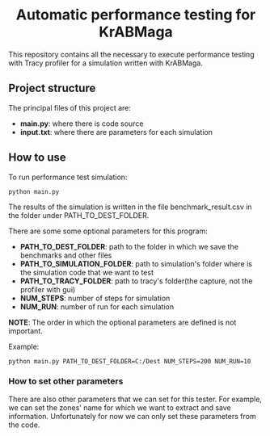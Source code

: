 <center> <h1>Automatic performance testing for KrABMaga</h1> </center>

This repository contains all the necessary to execute performance testing with Tracy profiler for a simulation written with KrABMaga.

<h2>Project structure</h2>

The principal files of this project are:
- **main.py**: where there is code source
- **input.txt**: where there are parameters for each simulation

<h2>How to use</h2>

To run performance test simulation:

```
python main.py 
```

The results of the simulation is written in the file benchmark_result.csv in the folder under PATH_TO_DEST_FOLDER.

There are some some optional parameters for this program:
- **PATH_TO_DEST_FOLDER**: path to the folder in which we save the benchmarks and other files
- **PATH_TO_SIMULATION_FOLDER**: path to simulation's folder where is the simulation code that we want to test
- **PATH_TO_TRACY_FOLDER**: path to tracy's folder(the capture, not the profiler with gui)
- **NUM_STEPS**: number of steps for simulation
- **NUM_RUN**: number of run for each simulation

**NOTE**: The order in which the optional parameters are defined is not important.

Example:

```
python main.py PATH_TO_DEST_FOLDER=C:/Dest NUM_STEPS=200 NUM_RUN=10
```

<h3>How to set other parameters</h3>
There are also other parameters that we can set for this tester. For example, we can set the zones' name for which we want to extract and save information.
Unfortunately for now we can only set these parameters from the code.